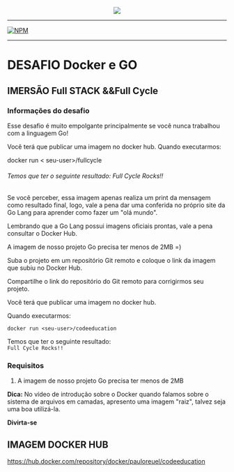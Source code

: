 <p align="center">
  <a href="https://events-fullcycle.s3.amazonaws.com/events-fullcycle/media/images/b68b976e7d1f4e04b70b1507bffeda28.png" target="blank"><img src="https://fullcycle.com.br/wp-content/themes/fullcycle-blog/application/img/logo-fullcycle.png"/></a>
</p>


<HR WIDTH=100%>

[![NPM](https://img.shields.io/npm/l/react)](https://github.com/PauloAlecio/Curso-FullCicle-2.0/blob/main/LICENSE) 


<HR WIDTH=100%>

# DESAFIO Docker e GO

## IMERSÃO Full STACK &&Full Cycle

### Informações do desafio
Esse desafio é muito empolgante principalmente se você nunca trabalhou com a linguagem Go!


Você terá que publicar uma imagem no docker hub. Quando executarmos:


docker run < seu-user>/fullcycle


###### Temos que ter o seguinte resultado: Full Cycle Rocks!!


Se você perceber, essa imagem apenas realiza um print da mensagem como resultado final, logo,
vale a pena dar uma conferida no próprio site da Go Lang para aprender como fazer um "olá mundo".


Lembrando que a Go Lang possui imagens oficiais prontas, vale a pena consultar o Docker Hub.

A imagem de nosso projeto Go precisa ter menos de 2MB =)


Suba o projeto em um repositório Git remoto e coloque o link da imagem que subiu no Docker Hub.


Compartilhe o link do repositório do Git remoto para corrigirmos seu projeto.


Você terá que publicar uma imagem no docker hub.

Quando executarmos:
~~~
docker run <seu-user>/codeeducation
~~~

Temos que ter o seguinte resultado:  
`Full Cycle Rocks!!`

### Requisitos

1. A imagem de nosso projeto Go precisa ter menos de 2MB

**Dica:** No vídeo de introdução sobre o Docker quando falamos sobre o sistema de arquivos em camadas, apresento uma imagem "raiz", talvez seja uma boa utilizá-la.

**Divirta-se**

## IMAGEM DOCKER HUB
<https://hub.docker.com/repository/docker/pauloreuel/codeeducation>  





